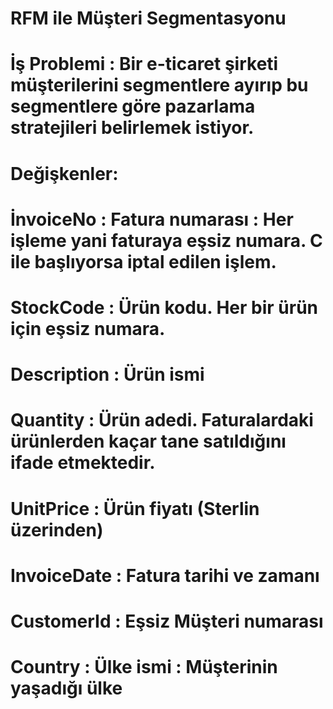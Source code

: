 # RFM ile Müşteri Segmentasyonu

# İş Problemi : Bir e-ticaret şirketi müşterilerini segmentlere ayırıp bu segmentlere göre pazarlama stratejileri belirlemek istiyor.

# Değişkenler:

# İnvoiceNo : Fatura numarası : Her işleme yani faturaya eşsiz numara. C ile başlıyorsa iptal edilen işlem.
# StockCode : Ürün kodu. Her bir ürün için eşsiz numara.
# Description : Ürün ismi
# Quantity : Ürün adedi. Faturalardaki ürünlerden kaçar tane satıldığını ifade etmektedir.
# UnitPrice :  Ürün fiyatı (Sterlin üzerinden)
# InvoiceDate :  Fatura tarihi ve zamanı
# CustomerId : Eşsiz Müşteri numarası
# Country : Ülke ismi : Müşterinin yaşadığı ülke

